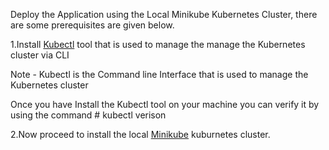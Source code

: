 Deploy the Application using the Local Minikube Kubernetes Cluster, there are some prerequisites are given below. 


1.Install [Kubectl](https://kubernetes.io/docs/tasks/tools/) tool that is used to manage the manage the Kubernetes cluster via CLI 

Note - Kubectl is the Command line Interface that is used to manage the Kubernetes cluster

Once you have Install the Kubectl tool on your machine you can verify it by using the command # kubectl verison 

 2.Now proceed to install the local [Minikube](https://minikube.sigs.k8s.io/docs/start/) kuburnetes cluster.







